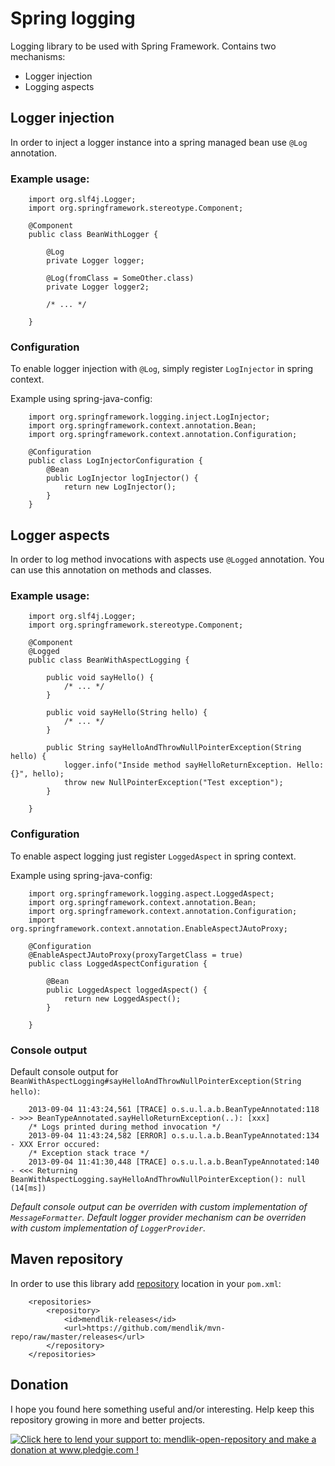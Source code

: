 Spring logging
==============

Logging library to be used with Spring Framework.
Contains two mechanisms:

- Logger injection 
- Logging aspects

Logger injection
----------------

In order to inject a logger instance into a spring managed bean use `@Log` annotation.

### Example usage:

		
		import org.slf4j.Logger;
		import org.springframework.stereotype.Component;

		@Component
		public class BeanWithLogger {
			
			@Log
			private Logger logger;

			@Log(fromClass = SomeOther.class)
			private Logger logger2;
			
			/* ... */
			
		}

### Configuration

To enable logger injection with `@Log`, simply register `LogInjector` in spring context.

Example using spring-java-config:

		import org.springframework.logging.inject.LogInjector;
		import org.springframework.context.annotation.Bean;
		import org.springframework.context.annotation.Configuration;

		@Configuration
		public class LogInjectorConfiguration {
			@Bean
			public LogInjector logInjector() {
				return new LogInjector();
			}
		}

Logger aspects
--------------

In order to log method invocations with aspects use `@Logged` annotation.
You can use this annotation on methods and classes.

### Example usage:

		import org.slf4j.Logger;
		import org.springframework.stereotype.Component;

		@Component
		@Logged
		public class BeanWithAspectLogging {
	
			public void sayHello() {
				/* ... */
			}

			public void sayHello(String hello) {
				/* ... */
			}

			public String sayHelloAndThrowNullPointerException(String hello) {
				logger.info("Inside method sayHelloReturnException. Hello: {}", hello);
				throw new NullPointerException("Test exception");
			}
	
		}

### Configuration

To enable aspect logging just register `LoggedAspect` in spring context.

Example using spring-java-config:

		import org.springframework.logging.aspect.LoggedAspect;
		import org.springframework.context.annotation.Bean;
		import org.springframework.context.annotation.Configuration;
		import org.springframework.context.annotation.EnableAspectJAutoProxy;

		@Configuration
		@EnableAspectJAutoProxy(proxyTargetClass = true)
		public class LoggedAspectConfiguration {

			@Bean
			public LoggedAspect loggedAspect() {
				return new LoggedAspect();
			}

		}

### Console output

Default console output for `BeanWithAspectLogging#sayHelloAndThrowNullPointerException(String hello)`:

		2013-09-04 11:43:24,561 [TRACE] o.s.u.l.a.b.BeanTypeAnnotated:118 - >>> BeanTypeAnnotated.sayHelloReturnException(..): [xxx]
		/* Logs printed during method invocation */
		2013-09-04 11:43:24,582 [ERROR] o.s.u.l.a.b.BeanTypeAnnotated:134 - XXX Error occured: 
		/* Exception stack trace */
		2013-09-04 11:41:30,448 [TRACE] o.s.u.l.a.b.BeanTypeAnnotated:140 - <<< Returning BeanWithAspectLogging.sayHelloAndThrowNullPointerException(): null (14[ms])

*Default console output can be overriden with custom implementation of `MessageFormatter`.*
*Default logger provider mechanism can be overriden with custom implementation of `LoggerProvider`.*


Maven repository
----------------

In order to use this library add [repository](http://github.com/mendlik/mvn-repo) location in your `pom.xml`:

		<repositories>
		    <repository>
		        <id>mendlik-releases</id>
		        <url>https://github.com/mendlik/mvn-repo/raw/master/releases</url>
		    </repository>
		</repositories>

Donation
--------
I hope you found here something useful and/or interesting.
Help keep this repository growing in more and better projects. 

<a href='http://www.pledgie.com/campaigns/22261'><img alt='Click here to lend your support to: mendlik-open-repository and make a donation at www.pledgie.com !' src='http://www.pledgie.com/campaigns/22261.png?skin_name=chrome' border='0' /></a>

